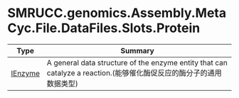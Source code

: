 ﻿
# SMRUCC.genomics.Assembly.MetaCyc.File.DataFiles.Slots.Protein

|Type|Summary|
|----|-------|
|[IEnzyme](./IEnzyme.md)|A general data structure of the enzyme entity that can catalyze a reaction.(能够催化酶促反应的酶分子的通用数据类型)|

